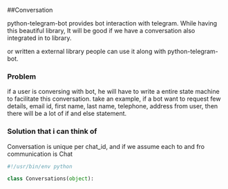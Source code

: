 ##Conversation

python-telegram-bot provides bot interaction with telegram. While having this beautiful library, It will be good if we have a conversation also integrated in to library.

or written a external library people can use it along with python-telegram-bot.

### Problem
if a user is conversing with bot, he will have to write a entire state machine to facilitate this conversation.
take an example, if a bot want to request few details, email id, first name, last name, telephone, address from user, 
then there will be a lot of if and else statement.

### Solution that i can think of

Conversation is unique per chat_id, and if we assume each to and fro communication is Chat

```python
#!/usr/bin/env python

class Conversations(object):
    